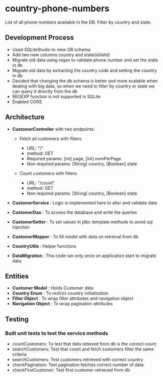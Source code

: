 # country-phone-numbers
List of all phone numbers available in the DB. Filter by country and state.

## Development Process
* Used SQLiteStudio to view DB schema
* Add two new columns country and state(isValid)
* Migrate old data using regex to validate phone number and set the state in db
* Migrate old data by extracting the country code and setting the country in db
* Decided that changing the db schema is better and more scalable when dealing with big data, so when we need to filter by country or state we can query it directly from the db
* REGEXP function is not supported in SQLite
* Enabled CORS

## Architecture
* **CustomerController** with two endpoints:
  * Fetch all customers with filters
    * URL: "/"
    * method: GET
    * Required params: [int] page, [int] numPerPage
    * Non required params: [String] country, [Boolean] state

  * Count customers with filters
    * URL: "/count"
    * method: GET
    * Non required params: [String] country, [Boolean] state
* **CustomerService** : Logic is implemented here to alter and validate data
* **CustomerDao** : To access the database and write the queries
* **CustomerSetter** : To set values in jdbc template methods to avoid sql injection
* **CustomerMapper** : To fill model with data on retrieval from db

* **CountryUtils** : Helper functions
* **DataMigration** : This code ran only once on application start to migrate data



## Entities
* **Customer Model** : Holds Customer data
* **Country Enum** : To restrict country initialization
* **Filter Object** : To wrap filter attributes and navigation object
* **Navigation Object** : To wrap pagination attributes


## Testing
### Built unit tests to test the service methods
* countCustomers: To test that data retieved from db is the correct count
* searchCustomers: Test that count and fetch customers filter the same criteria
* searchCustomers: Test customers retrieved with correct country
* checkPagination: Test pagination fetches correct number of data
* checkFirstCustomer: Test first customer retrieved from db
